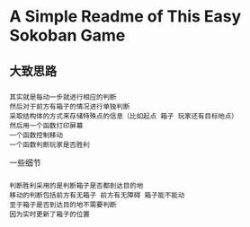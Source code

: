 A Simple Readme of This Easy Sokoban Game
====
大致思路
----
###
    其实就是每动一步就进行相应的判断
    然后对于前方有箱子的情况进行单独判断
    采取结构体的方式来存储特殊点的信息（比如起点 箱子 玩家还有目标地点）
    然后用一个函数打印屏幕
    一个函数控制移动
    一个函数判断玩家是否胜利
    
一些细节
###
    判断胜利采用的是判断箱子是否都到达目的地
    移动的判断包括前方有无箱子 前方有无障碍 箱子能不能动
    至于箱子是否到达目的地不需要判断
    因为实时更新了箱子的位置
